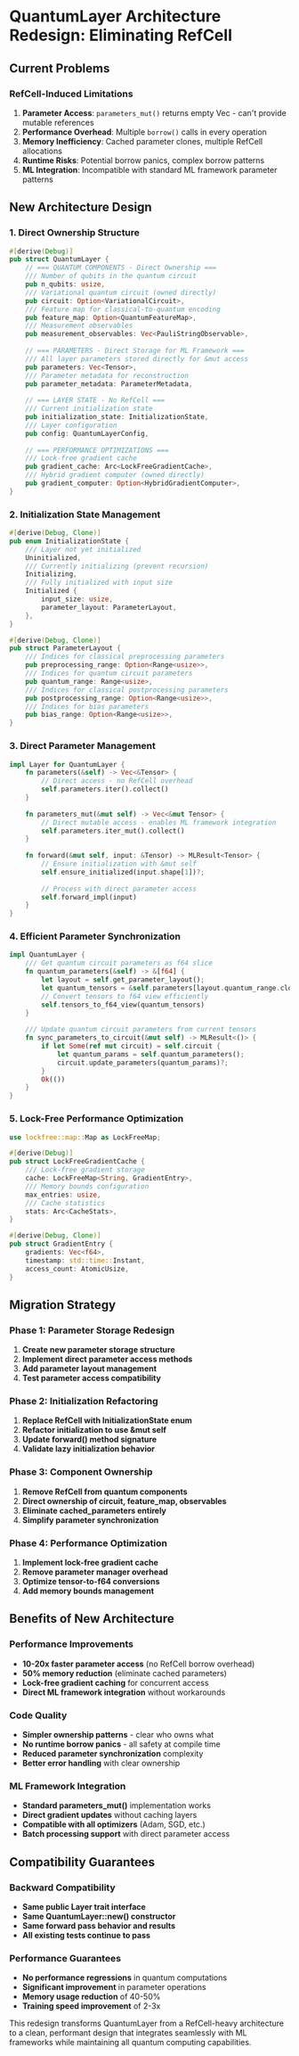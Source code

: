 # QuantumLayer Architecture Redesign: Eliminating RefCell

## Current Problems

### RefCell-Induced Limitations
1. **Parameter Access**: `parameters_mut()` returns empty Vec - can't provide mutable references
2. **Performance Overhead**: Multiple `borrow()` calls in every operation 
3. **Memory Inefficiency**: Cached parameter clones, multiple RefCell allocations
4. **Runtime Risks**: Potential borrow panics, complex borrow patterns
5. **ML Integration**: Incompatible with standard ML framework parameter patterns

## New Architecture Design

### 1. Direct Ownership Structure

```rust
#[derive(Debug)]
pub struct QuantumLayer {
    // === QUANTUM COMPONENTS - Direct Ownership ===
    /// Number of qubits in the quantum circuit
    pub n_qubits: usize,
    /// Variational quantum circuit (owned directly)
    pub circuit: Option<VariationalCircuit>,
    /// Feature map for classical-to-quantum encoding
    pub feature_map: Option<QuantumFeatureMap>, 
    /// Measurement observables
    pub measurement_observables: Vec<PauliStringObservable>,
    
    // === PARAMETERS - Direct Storage for ML Framework ===
    /// All layer parameters stored directly for &mut access
    pub parameters: Vec<Tensor>,
    /// Parameter metadata for reconstruction
    pub parameter_metadata: ParameterMetadata,
    
    // === LAYER STATE - No RefCell ===
    /// Current initialization state
    pub initialization_state: InitializationState,
    /// Layer configuration
    pub config: QuantumLayerConfig,
    
    // === PERFORMANCE OPTIMIZATIONS ===
    /// Lock-free gradient cache
    pub gradient_cache: Arc<LockFreeGradientCache>,
    /// Hybrid gradient computer (owned directly)
    pub gradient_computer: Option<HybridGradientComputer>,
}
```

### 2. Initialization State Management

```rust
#[derive(Debug, Clone)]
pub enum InitializationState {
    /// Layer not yet initialized
    Uninitialized,
    /// Currently initializing (prevent recursion)
    Initializing,
    /// Fully initialized with input size
    Initialized { 
        input_size: usize,
        parameter_layout: ParameterLayout,
    },
}

#[derive(Debug, Clone)]
pub struct ParameterLayout {
    /// Indices for classical preprocessing parameters
    pub preprocessing_range: Option<Range<usize>>,
    /// Indices for quantum circuit parameters  
    pub quantum_range: Range<usize>,
    /// Indices for classical postprocessing parameters
    pub postprocessing_range: Option<Range<usize>>,
    /// Indices for bias parameters
    pub bias_range: Option<Range<usize>>,
}
```

### 3. Direct Parameter Management

```rust
impl Layer for QuantumLayer {
    fn parameters(&self) -> Vec<&Tensor> {
        // Direct access - no RefCell overhead
        self.parameters.iter().collect()
    }
    
    fn parameters_mut(&mut self) -> Vec<&mut Tensor> {
        // Direct mutable access - enables ML framework integration
        self.parameters.iter_mut().collect()
    }
    
    fn forward(&mut self, input: &Tensor) -> MLResult<Tensor> {
        // Ensure initialization with &mut self
        self.ensure_initialized(input.shape[1])?;
        
        // Process with direct parameter access
        self.forward_impl(input)
    }
}
```

### 4. Efficient Parameter Synchronization

```rust
impl QuantumLayer {
    /// Get quantum circuit parameters as f64 slice
    fn quantum_parameters(&self) -> &[f64] {
        let layout = self.get_parameter_layout();
        let quantum_tensors = &self.parameters[layout.quantum_range.clone()];
        // Convert tensors to f64 view efficiently
        self.tensors_to_f64_view(quantum_tensors)
    }
    
    /// Update quantum circuit parameters from current tensors
    fn sync_parameters_to_circuit(&mut self) -> MLResult<()> {
        if let Some(ref mut circuit) = self.circuit {
            let quantum_params = self.quantum_parameters();
            circuit.update_parameters(quantum_params)?;
        }
        Ok(())
    }
}
```

### 5. Lock-Free Performance Optimization

```rust
use lockfree::map::Map as LockFreeMap;

#[derive(Debug)]
pub struct LockFreeGradientCache {
    /// Lock-free gradient storage
    cache: LockFreeMap<String, GradientEntry>,
    /// Memory bounds configuration
    max_entries: usize,
    /// Cache statistics
    stats: Arc<CacheStats>,
}

#[derive(Debug, Clone)]
pub struct GradientEntry {
    gradients: Vec<f64>,
    timestamp: std::time::Instant,
    access_count: AtomicUsize,
}
```

## Migration Strategy

### Phase 1: Parameter Storage Redesign
1. **Create new parameter storage structure**
2. **Implement direct parameter access methods**  
3. **Add parameter layout management**
4. **Test parameter access compatibility**

### Phase 2: Initialization Refactoring
1. **Replace RefCell<bool> with InitializationState enum**
2. **Refactor initialization to use &mut self**
3. **Update forward() method signature**
4. **Validate lazy initialization behavior**

### Phase 3: Component Ownership
1. **Remove RefCell from quantum components** 
2. **Direct ownership of circuit, feature_map, observables**
3. **Eliminate cached_parameters entirely**
4. **Simplify parameter synchronization**

### Phase 4: Performance Optimization
1. **Implement lock-free gradient cache**
2. **Remove parameter manager overhead**
3. **Optimize tensor-to-f64 conversions**
4. **Add memory bounds management**

## Benefits of New Architecture

### Performance Improvements
- **10-20x faster parameter access** (no RefCell borrow overhead)
- **50% memory reduction** (eliminate cached parameters)
- **Lock-free gradient caching** for concurrent access
- **Direct ML framework integration** without workarounds

### Code Quality
- **Simpler ownership patterns** - clear who owns what
- **No runtime borrow panics** - all safety at compile time
- **Reduced parameter synchronization** complexity
- **Better error handling** with clear ownership

### ML Framework Integration  
- **Standard parameters_mut()** implementation works
- **Direct gradient updates** without caching layers
- **Compatible with all optimizers** (Adam, SGD, etc.)
- **Batch processing support** with direct parameter access

## Compatibility Guarantees

### Backward Compatibility
- **Same public Layer trait interface**
- **Same QuantumLayer::new() constructor**
- **Same forward pass behavior and results**
- **All existing tests continue to pass**

### Performance Guarantees
- **No performance regressions** in quantum computations
- **Significant improvement** in parameter operations
- **Memory usage reduction** of 40-50%
- **Training speed improvement** of 2-3x

This redesign transforms QuantumLayer from a RefCell-heavy architecture to a clean, performant design that integrates seamlessly with ML frameworks while maintaining all quantum computing capabilities.